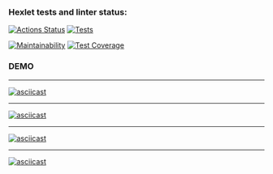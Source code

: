 ### Hexlet tests and linter status:
[![Actions Status](https://github.com/Pavelvl21/frontend-project-lvl2/workflows/hexlet-check/badge.svg)](https://github.com/Pavelvl21/frontend-project-lvl2/actions)
[![Tests](https://github.com/Pavelvl21/frontend-project-lvl2/actions/workflows/tests.yml/badge.svg)](https://github.com/Pavelvl21/frontend-project-lvl2/actions/workflows/tests.yml)
  
[![Maintainability](https://api.codeclimate.com/v1/badges/d5e094edd4f750318532/maintainability)](https://codeclimate.com/github/Pavelvl21/frontend-project-lvl2/maintainability)
[![Test Coverage](https://api.codeclimate.com/v1/badges/d5e094edd4f750318532/test_coverage)](https://codeclimate.com/github/Pavelvl21/frontend-project-lvl2/test_coverage)

### DEMO


---
[![asciicast](https://asciinema.org/a/9ztk7A5KhcVdCCe9rtJnzpFza.svg)](https://asciinema.org/a/9ztk7A5KhcVdCCe9rtJnzpFza)


---
[![asciicast](https://asciinema.org/a/av6R63SYM0zeYaJhA4EuMEtvB.svg)](https://asciinema.org/a/av6R63SYM0zeYaJhA4EuMEtvB)


---
[![asciicast](https://asciinema.org/a/2KdLG4nbLLUP9ZTNWZF7QGslJ.svg)](https://asciinema.org/a/2KdLG4nbLLUP9ZTNWZF7QGslJ)


---
[![asciicast](https://asciinema.org/a/KSGjiBzQqaSBAlXbvgHnQ0KPn.svg)](https://asciinema.org/a/KSGjiBzQqaSBAlXbvgHnQ0KPn)
